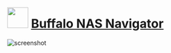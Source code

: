 ﻿# <img src="https://cdn.jsdelivr.net/gh/chtof/chocolatey-packages/automatic/buffalo-nas-navigator/buffalo-nas-navigator.png" width="48" height="48"/> [Buffalo NAS Navigator](https://chocolatey.org/packages/buffalo-nas-navigator)

![screenshot](https://cdn.jsdelivr.net/gh/chtof/chocolatey-packages/automatic/buffalo-nas-navigator/screenshot.png)